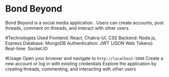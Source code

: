 # Bond Beyond
Bond Beyond is a social media application . Users can create accounts, post threads, comment on threads, and interact with other users.

#Technologies Used
Frontend: React, Chakra-UI, CSS
Backend: Node.js, Express
Database: MongoDB
Authentication: JWT (JSON Web Tokens)
Real-time: Socket.IO

#Usage
Open your browser and navigate to `http://localhost:5000`
Create a new account or log in with existing credentials
Explore the application by creating threads, commenting, and interacting with other users

 
